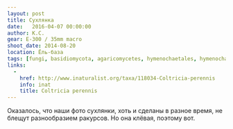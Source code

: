 ```yaml
---
layout: post
title: Сухлянка
date:   2016-04-07 00:00:00
author: К.С.
gear: E-300 / 35mm macro
shoot_date: 2014-08-20
location: Ёль-база
tags: [fungi, basidiomycota, agaricomycetes, hymenochaetales, hymenochaetaceae, coltricia, coltricia perennis]
links:
  -
    href: http://www.inaturalist.org/taxa/118034-Coltricia-perennis
    info: inat
    title: Coltricia perennis
---
```


Оказалось, что наши фото сухлянки, хоть и сделаны в разное время, не блещут разнообразием ракурсов. Но она клёвая, поэтому вот.
